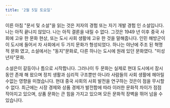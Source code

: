 ```yaml
---
title: '2월 5일 토요일'
---
```

이른 아침 "문서 및 소설"을 읽는 것은 저자의 경험 또는 자기 개발 경험 인 소설입니다. 나는 아직 끝나지 않았다. 나는 아직 결론을 내릴 수 없다. 그것은 1949 년 이후 중국 사회에 고유 한 문화 현상, 또는 도시 사회 생활에 고유 한 것을 말해줍니다. 인민 해방군이이 도시에 들어서 자 사회에서 두 가지 문화가 형성되었다. 하나는 야난에 주조 된 혁명적 문화 였고, 소설에서는 "동지"문화로, 다른 하나는 도시에 원래 있던 문화였다. "미성년자"문화.

소설은이 갈등이나 틈으로 시작합니다. 그러나이 두 문화는 실제로 현대 도시에서 잠시 동안 존재 해 왔으며 정치 생활과 심리적 구조뿐만 아니라 사람들의 사회 생활에 헤아릴 수없는 영향을 미쳤습니다. 현대 중국 사회의 사회 발전을 연구하는 것은이 점을 무시할 수 없다. 최근에는 시장 경제와 상품 경제가 발전함에 따라 이러한 문화적 차이가 점점 작아지고 있으며, 상품 문화는 큰 힘을 가지고 있으며 모든 문화적 장벽을 뛰어 넘을 수 있습니다.